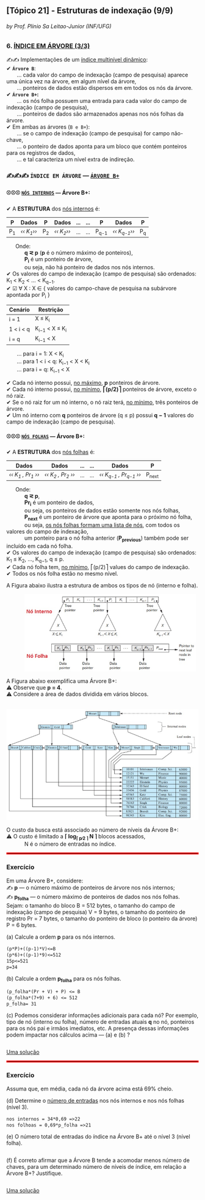## [Tópico 21] - Estruturas de indexação (9/9)
###### *by Prof. Plinio Sa Leitao-Junior (INF/UFG)*

### 6. <ins>ÍNDICE EM ÁRVORE (3/3)</ins>

&#x270D;&#x270D; Implementações de um <ins>índice multinível dinâmico</ins>:<br>
&#10004; **`Árvore B`**:<br>
&nbsp;&nbsp;&nbsp;&nbsp;&nbsp;&nbsp; ... cada valor do campo de indexação (campo de pesquisa) aparece uma única vez na árvore, em algum nível da árvore,<br>
&nbsp;&nbsp;&nbsp;&nbsp;&nbsp;&nbsp; ... ponteiros de dados estão dispersos em em todos os nós da árvore.<br>
&#10004; **`Árvore B+`:**<br>
&nbsp;&nbsp;&nbsp;&nbsp;&nbsp;&nbsp; ... os nós folha possuem uma entrada para cada valor do campo de indexação (campo de pesquisa),<br>
&nbsp;&nbsp;&nbsp;&nbsp;&nbsp;&nbsp; ... ponteiros de dados são armazenados apenas nos nós folhas da árvore.<br>
&#10004; Em ambas as árvores (`B e B+`):<br>
&nbsp;&nbsp;&nbsp;&nbsp;&nbsp;&nbsp; ... se o campo de indexação (campo de pesquisa) for campo não-chave,<br>
&nbsp;&nbsp;&nbsp;&nbsp;&nbsp;&nbsp; ... o ponteiro de dados aponta para um bloco que contém ponteiros para os registros de dados,<br>
&nbsp;&nbsp;&nbsp;&nbsp;&nbsp;&nbsp; ... e tal caracteriza um nível extra de indireção.

### &#x270D;&#x270D;&#x270D; `ÍNDICE EM ÁRVORE` &#8212; <ins>`ÁRVORE B+`</ins>

#### &#9918;&#9918;&#9918; <ins>`NÓS INTERNOS`</ins> &#8212; Árvore B+:

&#10004; A **ESTRUTURA** dos <ins>nós internos</ins> é:

|P|Dados|P|Dados| ... | ... |P|Dados|P|
|-|-|-|-|-|-|-|-|-|
|P<sub>1</sub>|_&#8249;&#8249; K<sub>1</sub>&#8250;&#8250;_|P<sub>2</sub>|_&#8249;&#8249; K<sub>2</sub>&#8250;&#8250;_| ... | ... |P<sub>q-1</sub>|_&#8249;&#8249; K<sub>q-1</sub>&#8250;&#8250;_|P<sub>q</sub>|

&nbsp;&nbsp;&nbsp;&nbsp;&nbsp;&nbsp;Onde:<br>
&nbsp;&nbsp;&nbsp;&nbsp;&nbsp;&nbsp;&nbsp;&nbsp;&nbsp;&nbsp;&nbsp;&nbsp;**q &#8924; p** (**p** é o número máximo de ponteiros),<br>
&nbsp;&nbsp;&nbsp;&nbsp;&nbsp;&nbsp;&nbsp;&nbsp;&nbsp;&nbsp;&nbsp;&nbsp;**P<sub>i</sub>** é um ponteiro de árvore,<br>
&nbsp;&nbsp;&nbsp;&nbsp;&nbsp;&nbsp;&nbsp;&nbsp;&nbsp;&nbsp;&nbsp;&nbsp;ou seja, não há ponteiro de dados nos nós internos.<br>
&#10004; Os valores do campo de indexação (campo de pesquisa) são ordenados: K<sub>1</sub> < K<sub>2</sub> < … < K<sub>q−1</sub>.<br>
&#10004; &#9745; &#8704; X : X &#8712; { valores do campo-chave de pesquisa na subárvore apontada por P<sub>i</sub> }<br>

|Cenário|Restrição|
|-|-|
|i = 1|X ≤ K<sub>i</sub>|
|1 < i < q|K<sub>i−1</sub> < X ≤ K<sub>i</sub>|
|i = q|K<sub>i−1</sub> < X|

&nbsp;&nbsp;&nbsp;&nbsp;&nbsp;&nbsp; ... para i = 1: X < K<sub>i</sub><br>
&nbsp;&nbsp;&nbsp;&nbsp;&nbsp;&nbsp; ... para 1 < i < q: K<sub>i−1</sub> < X < K<sub>i</sub><br>
&nbsp;&nbsp;&nbsp;&nbsp;&nbsp;&nbsp; ... para i = q: K<sub>i−1</sub> < X

&#10004; Cada nó interno possui, <ins>no máximo</ins>, **p** ponteiros de árvore.<br>
&#10004; Cada nó interno possui, <ins>no mínimo</ins>, **⎡(p/2)⎤** ponteiros de árvore, exceto o nó raiz.<br>
&#10004; Se o nó raiz for um nó interno, o nó raiz terá, <ins>no mínimo</ins>, três ponteiros de árvore.<br>
&#10004; Um nó interno com **q** ponteiros de árvore (q ≤ p) possui **q − 1** valores do campo de indexação (campo de pesquisa).

#### &#9918;&#9918;&#9918; <ins>`NÓS FOLHAS`</ins> &#8212; Árvore B+:

&#10004; A **ESTRUTURA** dos <ins>nós folhas</ins> é:

|Dados|Dados| ... | ... |Dados|P|
|-|-|-|-|-|-|
|_&#8249;&#8249; K<sub>1</sub> , Pr<sub>1</sub> &#8250;&#8250;_|_&#8249;&#8249; K<sub>2</sub> , Pr<sub>2</sub> &#8250;&#8250;_| ... | ... |_&#8249;&#8249; K<sub>q-1</sub> , Pr<sub>q-1</sub> &#8250;&#8250;_|P<sub>next</sub>|

&nbsp;&nbsp;&nbsp;&nbsp;&nbsp;&nbsp;Onde:<br>
&nbsp;&nbsp;&nbsp;&nbsp;&nbsp;&nbsp;&nbsp;&nbsp;&nbsp;&nbsp;&nbsp;&nbsp;**q &#8924; p**,<br>
&nbsp;&nbsp;&nbsp;&nbsp;&nbsp;&nbsp;&nbsp;&nbsp;&nbsp;&nbsp;&nbsp;&nbsp;**Pr<sub>i</sub>** é um ponteiro de dados,<br>
&nbsp;&nbsp;&nbsp;&nbsp;&nbsp;&nbsp;&nbsp;&nbsp;&nbsp;&nbsp;&nbsp;&nbsp;ou seja, os ponteiros de dados estão somente nos nós folhas,<br>
&nbsp;&nbsp;&nbsp;&nbsp;&nbsp;&nbsp;&nbsp;&nbsp;&nbsp;&nbsp;&nbsp;&nbsp;**P<sub>next</sub>** é um ponteiro de árvore que aponta para o próximo nó folha,<br>
&nbsp;&nbsp;&nbsp;&nbsp;&nbsp;&nbsp;&nbsp;&nbsp;&nbsp;&nbsp;&nbsp;&nbsp;ou seja, <ins>os nós folhas formam uma lista de nós</ins>, com todos os valores do campo de indexação,<br>
&nbsp;&nbsp;&nbsp;&nbsp;&nbsp;&nbsp;&nbsp;&nbsp;&nbsp;&nbsp;&nbsp;&nbsp;um ponteiro para o nó folha anterior (**P<sub>previous</sub>**) também pode ser incluído em cada nó folha.<br>
&#10004; Os valores do campo de indexação (campo de pesquisa) são ordenados: K<sub>1</sub> ≤ K<sub>2</sub>, ..., K<sub>q−1</sub>, q ≤ p.<br>
&#10004; Cada nó folha tem, <ins>no mínimo</ins>, ⎡(p/2)⎤ values do campo de indexação.<br>
&#10004; Todos os nós folha estão no mesmo nível.

A Figura abaixo ilustra a estrutura de ambos os tipos de nó (interno e folha).

&nbsp;&nbsp;&nbsp;&nbsp;&nbsp;&nbsp;&nbsp;&nbsp;&nbsp;&nbsp;&nbsp;&nbsp;<img src="../media/arquivo-55.jpg" width="450">

A Figura abaixo exemplifica uma Árvore B+:<br>
&#9888; Observe que **p = 4**.<br>
&#9888; Considere a área de dados dividida em vários blocos.

&nbsp;&nbsp;&nbsp;&nbsp;&nbsp;&nbsp;&nbsp;&nbsp;&nbsp;&nbsp;&nbsp;&nbsp;<img src="../media/arquivo-56.jpg" width="540">

O custo da busca está associado ao número de níveis da Árvore B+:<br>
&#9888; O custo é limitado a **⌈ log<sub>⌈ p∕2 ⌉</sub> N ⌉** blocos acessados,<br>
&nbsp;&nbsp;&nbsp;&nbsp;&nbsp;&nbsp;&nbsp;&nbsp;&nbsp;&nbsp;&nbsp;&nbsp;N é o número de entradas no índice.

<hr style="border:2px solid red">

### Exercício

Em uma Árvore B+, considere:<br>
&#x270D; **p** &#8212; o número máximo de ponteiros de árvore nos nós internos;<br>
&#x270D; **p<sub>folha</sub>** &#8212; o número máximo de ponteiros de dados nos nós folhas.<br>
Sejam: o tamanho do bloco B = 512 bytes, o tamanho do campo de indexação (campo de pesquisa) V = 9 bytes, o tamanho do ponteiro de registro Pr = 7 bytes, o tamanho do ponteiro de bloco (o ponteiro da árvore) P = 6 bytes.

(a) Calcule a ordem **p** para os nós internos.

```
(p*P)+((p-1)*V)<=B
(p*6)+((p-1)*9)<=512
15p<=521
p=34
```

(b) Calcule a ordem **p<sub>folha</sub>** para os nós folhas.

```
(p_folha*(Pr + V) + P) <= B
(p_folha*(7+9) + 6) <= 512
p_folha= 31
```

(c) Podemos considerar informações adicionais para cada nó? Por exemplo, tipo de nó (interno ou folha), número de entradas atuais **q** no nó, ponteiros para os nós pai e irmãos imediatos, etc. A presença dessas informações podem impactar nos cálculos acima &#8212; (a) e (b) ?

```

```

[Uma solução](./topico-21solucao-01.md)

<hr style="border:2px solid red">

### Exercício

Assuma que, em média, cada nó da árvore acima está 69% cheio.

(d) Determine o <ins>número de entradas</ins> nos nós internos e nos nós folhas (nível 3). 

```
nos internos = 34*0,69 =>22
nos folhoas = 0,69*p_folha =>21
```

(e) O número total de entradas do índice na Árvore B+ até o nível 3 (nível folha).

```

```

(f) É correto afirmar que a Árvore B tende a acomodar menos número de chaves, para um determinado número de níveis de índice, em relação a Árvore B+? Justifique.

```

```

[Uma solução](./topico-21solucao-02.md)
